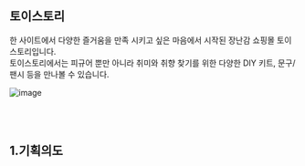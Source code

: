 <h2>토이스토리</h2>
한 사이트에서 다양한 즐거움을 만족 시키고 싶은 마음에서 시작된 장난감 쇼핑몰 토이스토리입니다. <br> 
토이스토리에서는 피규어 뿐만 아니라 취미와 취향 찾기를 위한 다양한 DIY 키트, 문구/팬시 등을 만나볼 수 있습니다.<br>

![image](https://user-images.githubusercontent.com/112395421/222421761-3e88a667-4b9a-4198-b598-f1727788013e.png)

<br/><br/>
<h2>1.기획의도</h2>
